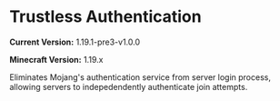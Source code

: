# Trustless Authentication

**Current Version:** 1.19.1-pre3-v1.0.0

**Minecraft Version:** 1.19.x

Eliminates Mojang's authentication service from server login process, allowing servers to indepedendently authenticate join attempts.